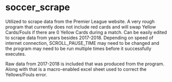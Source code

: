 # soccer_scrape

Utilized to scrape data from the Premier League website. A very rough program that currently does not include red cards and will swap Yellow Cards/Fouls if there are 0 Yellow Cards during a match. Can be easily edited to scrape data from years besides 2017-2018. Depending on speed of internet connection, SCROLL_PAUSE_TIME may need to be changed and the program may need to be run multiple times before it successfully executes.

Raw data from 2017-2018 is included that was produced from the program. Along with that is a macro-enabled excel sheet used to correct the Yellows/Fouls error.
